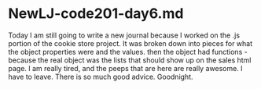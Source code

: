 # NewLJ-code201-day6.md
Today I am still going to write a new journal because I worked on the .js portion of the cookie store project.
It was broken down into pieces for what the object properties were and the values. then
the object had functions - because the real object was the lists that should show up on the sales html page.
I am really tired, and the peeps that are here are really awesome. I have to leave. There is so much good advice.
Goodnight.
